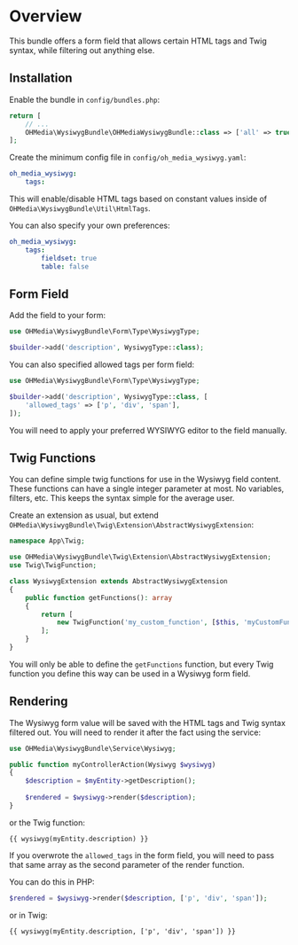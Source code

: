 # Overview

This bundle offers a form field that allows certain HTML tags and Twig syntax,
while filtering out anything else.

## Installation

Enable the bundle in `config/bundles.php`:

```php
return [
    // ...
    OHMedia\WysiwygBundle\OHMediaWysiwygBundle::class => ['all' => true],
];
```

Create the minimum config file in `config/oh_media_wysiwyg.yaml`:

```yaml
oh_media_wysiwyg:
    tags:
```

This will enable/disable HTML tags based on constant values inside of
`OHMedia\WysiwygBundle\Util\HtmlTags`.

You can also specify your own preferences:

```yaml
oh_media_wysiwyg:
    tags:
        fieldset: true
        table: false
```

## Form Field

Add the field to your form:

```php
use OHMedia\WysiwygBundle\Form\Type\WysiwygType;

$builder->add('description', WysiwygType::class);
```

You can also specified allowed tags per form field:

```php
use OHMedia\WysiwygBundle\Form\Type\WysiwygType;

$builder->add('description', WysiwygType::class, [
    'allowed_tags' => ['p', 'div', 'span'],
]);
```

You will need to apply your preferred WYSIWYG editor to the field manually.

## Twig Functions

You can define simple twig functions for use in the Wysiwyg field content. These
functions can have a single integer parameter at most. No variables, filters, etc.
This keeps the syntax simple for the average user.

Create an extension as usual, but extend
`OHMedia\WysiwygBundle\Twig\Extension\AbstractWysiwygExtension`:

```php
namespace App\Twig;

use OHMedia\WysiwygBundle\Twig\Extension\AbstractWysiwygExtension;
use Twig\TwigFunction;

class WysiwygExtension extends AbstractWysiwygExtension
{
    public function getFunctions(): array
    {
        return [
            new TwigFunction('my_custom_function', [$this, 'myCustomFunction']),
        ];
    }
}
```

You will only be able to define the `getFunctions` function, but every Twig
function you define this way can be used in a Wysiwyg form field.

## Rendering

The Wysiwyg form value will be saved with the HTML tags and Twig syntax filtered
out. You will need to render it after the fact using the service:

```php
use OHMedia\WysiwygBundle\Service\Wysiwyg;

public function myControllerAction(Wysiwyg $wysiwyg)
{
    $description = $myEntity->getDescription();
    
    $rendered = $wysiwyg->render($description);
}
```

or the Twig function:

```twig
{{ wysiwyg(myEntity.description) }}
```

If you overwrote the `allowed_tags` in the form field, you will need to pass
that same array as the second parameter of the render function.

You can do this in PHP:

```php
$rendered = $wysiwyg->render($description, ['p', 'div', 'span']);
```

or in Twig:

```twig
{{ wysiwyg(myEntity.description, ['p', 'div', 'span']) }}
```